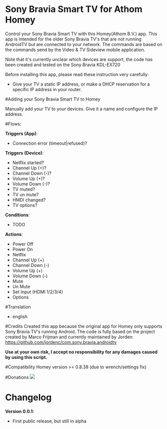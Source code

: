 # Sony Bravia Smart TV for Athom Homey

Control your Sony Bravia Smart TV with this Homey(Athom B.V.) app.
This app is intended for the older Sony Bravia TV's that are not running AndroidTV but are connected to your network.
The commands are based on the commands send by the Video & TV Sideview mobile application.

Note that it's currently unclear which devices are support, the code has been created and tested on the Sony Bravia KDL-EX720

Before installing this app, please read these instruction very carefully:
- Give your TV a static IP address, or make a DHCP reservation for a specific IP address in your router.

#Adding your Sony Bravia Smart TV to Homey

Manually add your TV to your devices. Give it a name and configure the IP address.

#Flows:

**Triggers (App)**:
- Connection error (timeout|refused)?

**Triggers (Device)**:
- Netflix started?
- Channel Up (+)?
- Channel Down (-)?
- Volume Up (+)?
- Volume Down (-)?
- TV muted?
- TV un mute?
- HMDI changed?
- TV options?

**Conditions**:
- TODO

**Actions**:
- Power Off
- Power On
- Netflix
- Channel Up (+)
- Channel Down (-)
- Volume Up (+)
- Volume Down (-)
- Mute
- Un Mute
- Set Input (HDMI 1/2/3/4)
- Options

#Translation
- english

#Credits
Created this app because the original app for Homey only supports Sony Bravia TV's running Android.
The code is fully based on the project created by Marco Frijman and currently maintained by Jorden:
https://github.com/jordenc/com.sony.bravia.androidtv

**Use at your own risk, I accept no responsibility for any damages caused by using this script.**

#Compatibility
Homey version >= 0.8.38 (due to wrench/settings fix)

#Donations
[![](https://www.paypalobjects.com/en_US/i/btn/btn_donateCC_LG.gif)](https://www.paypal.com/cgi-bin/webscr?cmd=_s-xclick&hosted_button_id=SGUF7AJYAF83C)

# Changelog

**Version 0.0.1:**
- First public release, but still in alpha
